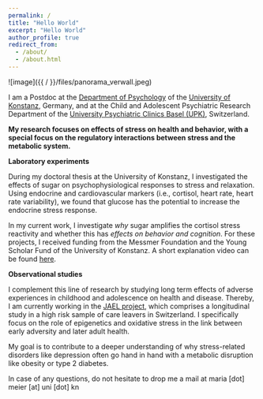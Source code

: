 ```yaml
---
permalink: /
title: "Hello World"
excerpt: "Hello World"
author_profile: true
redirect_from: 
  - /about/
  - /about.html
---
```


![image]({{ / }}/files/panorama_verwall.jpeg)

I am a Postdoc at the [Department of Psychology](https://www.psychologie.uni-konstanz.de/pruessner/) of the [University of Konstanz](https://www.uni-konstanz.de), Germany, and at the Child and Adolescent Psychiatric Research Department of the [University Psychiatric Clinics Basel (UPK)](https://www.upk.ch/), Switzerland.

<b>My research focuses on effects of stress on health and behavior, with a special focus on the regulatory interactions between stress and the metabolic system.</b>


<b>Laboratory experiments</b>

During my doctoral thesis at the University of Konstanz, I investigated the effects of sugar on psychophysiological responses to stress and relaxation. Using endocrine and cardiovascular markers (i.e., cortisol, heart rate, heart rate variability), we found that glucose has the potential to increase the endocrine stress response. 

In my current work, I investigate <i>why</i> sugar amplifies the cortisol stress reactivity and whether this has <i>effects on behavior and cognition</i>. For these projects, I received funding from the Messmer Foundation and the Young Scholar Fund of the University of Konstanz. A short explanation video can be found [here](https://youtu.be/ih-gzAHNfLw?si=Ez72ArDq8nlP2NFQ).

<b>Observational studies</b>

I complement this line of research by studying long term effects of adverse experiences in childhood and adolescence on health and disease. Thereby, I am currently working in the [JAEL project](https://jael-elearning.ch), which comprises a longitudinal study in a high risk sample of care leavers in Switzerland. I specifically focus on the role of epigenetics and oxidative stress in the link between early adversity and later adult health. 

My goal is to contribute to a deeper understanding of why stress-related disorders like depression often go hand in hand with a metabolic disruption like obesity or type 2 diabetes.  


In case of any questions, do not hesitate to drop me a mail at maria [dot] meier [at] uni [dot] kn